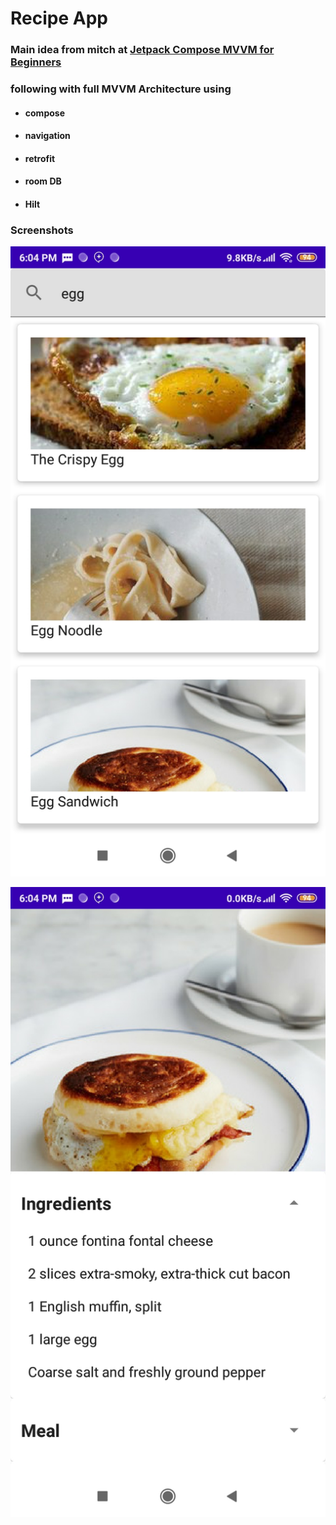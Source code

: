 # Recipe App

### 

### Main idea from mitch at [Jetpack Compose MVVM for Beginners](https://codingwithmitch.com/courses/jetpack-compose-mvvm-for-beginners)

### following with full MVVM Architecture using

- #### compose

- #### navigation

- #### retrofit

- #### room DB

- #### Hilt

### Screenshots

![](1.jpg)

![](2.jpg)
